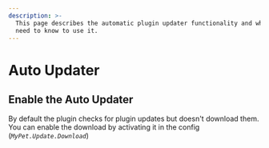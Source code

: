 ```yaml
---
description: >-
  This page describes the automatic plugin updater functionality and what you
  need to know to use it.
---
```


# Auto Updater

## Enable the Auto Updater

By default the plugin checks for plugin updates but doesn't download them. You can enable the download by activating it in the config \(_`MyPet.Update.Download`_\)



